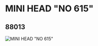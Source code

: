 # MINI HEAD "NO 615"
## 88013
![MINI HEAD "NO 615"](https://lc-www-live-s.legocdn.com/media/bricks/5/2/4565277.jpg)